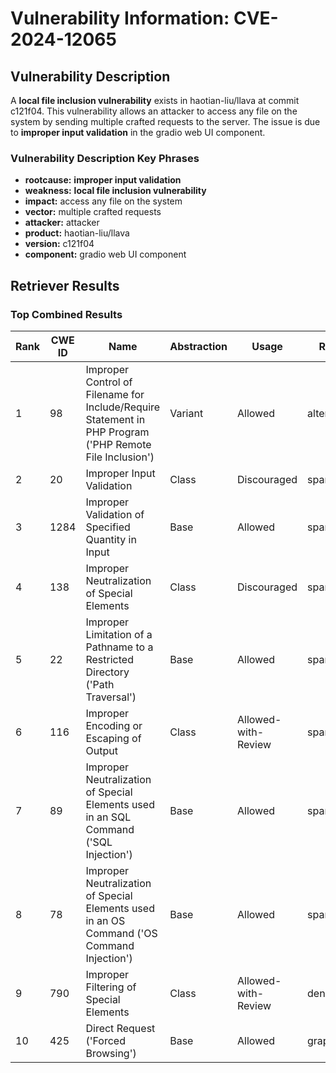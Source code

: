 # Vulnerability Information: CVE-2024-12065

## Vulnerability Description
A **local file inclusion vulnerability** exists in haotian-liu/llava at commit c121f04. This vulnerability allows an attacker to access any file on the system by sending multiple crafted requests to the server. The issue is due to **improper input validation** in the gradio web UI component.

### Vulnerability Description Key Phrases
- **rootcause:** **improper input validation**
- **weakness:** **local file inclusion vulnerability**
- **impact:** access any file on the system
- **vector:** multiple crafted requests
- **attacker:** attacker
- **product:** haotian-liu/llava
- **version:** c121f04
- **component:** gradio web UI component

## Retriever Results

### Top Combined Results

| Rank | CWE ID | Name | Abstraction | Usage  | Retrievers | Individual Scores |
|------|--------|------|-------------|-------|------------|-------------------|
| 1 | 98 | Improper Control of Filename for Include/Require Statement in PHP Program ('PHP Remote File Inclusion') | Variant | Allowed | alternate_terms | 0.800 |
| 2 | 20 | Improper Input Validation | Class | Discouraged | sparse | 0.290 |
| 3 | 1284 | Improper Validation of Specified Quantity in Input | Base | Allowed | sparse | 0.275 |
| 4 | 138 | Improper Neutralization of Special Elements | Class | Discouraged | sparse | 0.272 |
| 5 | 22 | Improper Limitation of a Pathname to a Restricted Directory ('Path Traversal') | Base | Allowed | sparse | 0.272 |
| 6 | 116 | Improper Encoding or Escaping of Output | Class | Allowed-with-Review | sparse | 0.263 |
| 7 | 89 | Improper Neutralization of Special Elements used in an SQL Command ('SQL Injection') | Base | Allowed | sparse | 0.261 |
| 8 | 78 | Improper Neutralization of Special Elements used in an OS Command ('OS Command Injection') | Base | Allowed | sparse | 0.261 |
| 9 | 790 | Improper Filtering of Special Elements | Class | Allowed-with-Review | dense | 0.562 |
| 10 | 425 | Direct Request ('Forced Browsing') | Base | Allowed | graph | 0.003 |

